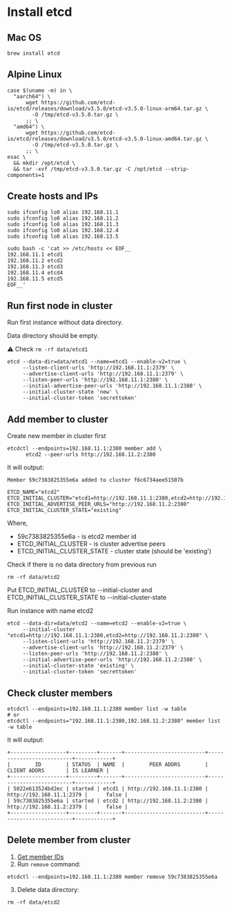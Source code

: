 # Install etcd

## Mac OS

```shell
brew install etcd
```

## Alpine Linux 
```shell
case $(uname -m) in \
  "aarch64") \
      wget https://github.com/etcd-io/etcd/releases/download/v3.5.0/etcd-v3.5.0-linux-arm64.tar.gz \
        -O /tmp/etcd-v3.5.0.tar.gz \
      ;; \
  "amd64") \
      wget https://github.com/etcd-io/etcd/releases/download/v3.5.0/etcd-v3.5.0-linux-amd64.tar.gz \
        -O /tmp/etcd-v3.5.0.tar.gz \
      ;; \
esac \
  && mkdir /opt/etcd \
  && tar -xvf /tmp/etcd-v3.5.0.tar.gz -C /opt/etcd --strip-components=1
```

## Create hosts and IPs

```shell
sudo ifconfig lo0 alias 192.168.11.1
sudo ifconfig lo0 alias 192.168.11.2
sudo ifconfig lo0 alias 192.168.11.3
sudo ifconfig lo0 alias 192.168.12.4
sudo ifconfig lo0 alias 192.168.13.5
```

```shell
sudo bash -c 'cat >> /etc/hosts << EOF__ 
192.168.11.1 etcd1
192.168.11.2 etcd2
192.168.11.3 etcd3
192.168.11.4 etcd4
192.168.11.5 etcd5
EOF__'
```

## Run first node in cluster 

Run first instance without data directory.

Data directory should be empty.

⚠️ Check `rm -rf data/etcd1`

```shell
etcd --data-dir=data/etcd1 --name=etcd1 --enable-v2=true \
     --listen-client-urls 'http://192.168.11.1:2379' \
     --advertise-client-urls 'http://192.168.11.1:2379' \
     --listen-peer-urls 'http://192.168.11.1:2380' \
     --initial-advertise-peer-urls 'http://192.168.11.1:2380' \
     --initial-cluster-state 'new' \
     --initial-cluster-token 'secrettoken'
```

## Add member to cluster

Create new member in cluster first
```shell
etcdctl --endpoints=192.168.11.1:2380 member add \
      etcd2 --peer-urls http://192.168.11.2:2380
```

It will output:
```shell
Member 59c7383825355e6a added to cluster f6c6734aee51507b

ETCD_NAME="etcd2"
ETCD_INITIAL_CLUSTER="etcd1=http://192.168.11.1:2380,etcd2=http://192.168.11.2:2380"
ETCD_INITIAL_ADVERTISE_PEER_URLS="http://192.168.11.2:2380"
ETCD_INITIAL_CLUSTER_STATE="existing"
```

Where,
* 59c7383825355e6a - is etcd2 member id
* ETCD_INITIAL_CLUSTER - is cluster advertise peers
* ETCD_INITIAL_CLUSTER_STATE - cluster state (should be 'existing')

Check if there is no data directory from previous run
```shell
rm -rf data/etcd2
```

Put ETCD_INITIAL_CLUSTER to --initial-cluster and ETCD_INITIAL_CLUSTER_STATE to --initial-cluster-state

Run instance with name etcd2
```shell
etcd --data-dir=data/etcd2 --name=etcd2 --enable-v2=true \
     --initial-cluster "etcd1=http://192.168.11.1:2380,etcd2=http://192.168.11.2:2380" \
     --listen-client-urls 'http://192.168.11.2:2379' \
     --advertise-client-urls 'http://192.168.11.2:2379' \
     --listen-peer-urls 'http://192.168.11.2:2380' \
     --initial-advertise-peer-urls 'http://192.168.11.2:2380' \
     --initial-cluster-state 'existing' \
     --initial-cluster-token 'secrettoken'
```

## Check cluster members

```shell
etcdctl --endpoints=192.168.11.1:2380 member list -w table
# or
etcdctl --endpoints="192.168.11.1:2380,192.168.11.2:2380" member list -w table
```

It will output:
```
+------------------+---------+-------+--------------------------+--------------------------+------------+
|        ID        | STATUS  | NAME  |        PEER ADDRS        |       CLIENT ADDRS       | IS LEARNER |
+------------------+---------+-------+--------------------------+--------------------------+------------+
| 5022e613524bd2ec | started | etcd1 | http://192.168.11.1:2380 | http://192.168.11.1:2379 |      false |
| 59c7383825355e6a | started | etcd2 | http://192.168.11.2:2380 | http://192.168.11.2:2379 |      false |
+------------------+---------+-------+--------------------------+--------------------------+------------+
```

## Delete member from cluster

1. [Get member IDs](#check-cluster-members)
2. Run `remove` command:
```shell
etcdctl --endpoints=192.168.11.1:2380 member remove 59c7383825355e6a
```
3. Delete data directory:
```shell
rm -rf data/etcd2
```